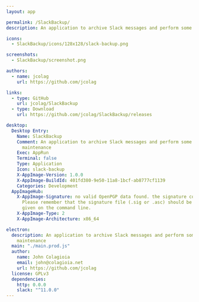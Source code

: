 ```yaml
---
layout: app

permalink: /SlackBackup/
description: An application to archive Slack messages and perform some simple account maintenance

icons:
  - SlackBackup/icons/128x128/slack-backup.png

screenshots:
  - SlackBackup/screenshot.png

authors:
  - name: jcolag
    url: https://github.com/jcolag

links:
  - type: GitHub
    url: jcolag/SlackBackup
  - type: Download
    url: https://github.com/jcolag/SlackBackup/releases

desktop:
  Desktop Entry:
    Name: SlackBackup
    Comment: An application to archive Slack messages and perform some simple account
      maintenance
    Exec: AppRun
    Terminal: false
    Type: Application
    Icon: slack-backup
    X-AppImage-Version: 1.0.0
    X-AppImage-BuildId: 401fd380-9e50-11a8-1bcf-ab8777cf1139
    Categories: Development
  AppImageHub:
    X-AppImage-Signature: no valid OpenPGP data found. the signature could not be verified.
      Please remember that the signature file (.sig or .asc) should be the first file
      given on the command line.
    X-AppImage-Type: 2
    X-AppImage-Architecture: x86_64

electron:
  description: An application to archive Slack messages and perform some simple account
    maintenance
  main: "./main.prod.js"
  author:
    name: John Colagioia
    email: john@colagioia.net
    url: https://github.com/jcolag
  license: GPLv3
  dependencies:
    http: 0.0.0
    slack: "^11.0.0"
---
```

